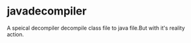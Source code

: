 # javadecompiler
A speical decompiler decompile class file to java file.But with it's reality action.
